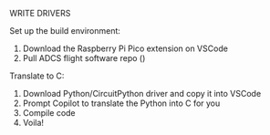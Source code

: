 WRITE DRIVERS

Set up the build environment:
1. Download the Raspberry Pi Pico extension on VSCode
2. Pull ADCS flight software repo ()

Translate to C:
1. Download Python/CircuitPython driver and copy it into VSCode
2. Prompt Copilot to translate the Python into C for you
3. Compile code
4. Voila!

